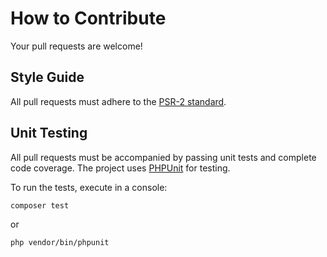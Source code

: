 # How to Contribute

Your pull requests are welcome!

## Style Guide

All pull requests must adhere to the [PSR-2 standard](https://github.com/php-fig/fig-standards/blob/master/accepted/PSR-2-coding-style-guide.md).

## Unit Testing

All pull requests must be accompanied by passing unit tests and complete code coverage.
The project uses [PHPUnit](https://github.com/sebastianbergmann/phpunit/) for testing.

To run the tests, execute in a console:

```bash
composer test
```
or
```bash
php vendor/bin/phpunit
```
